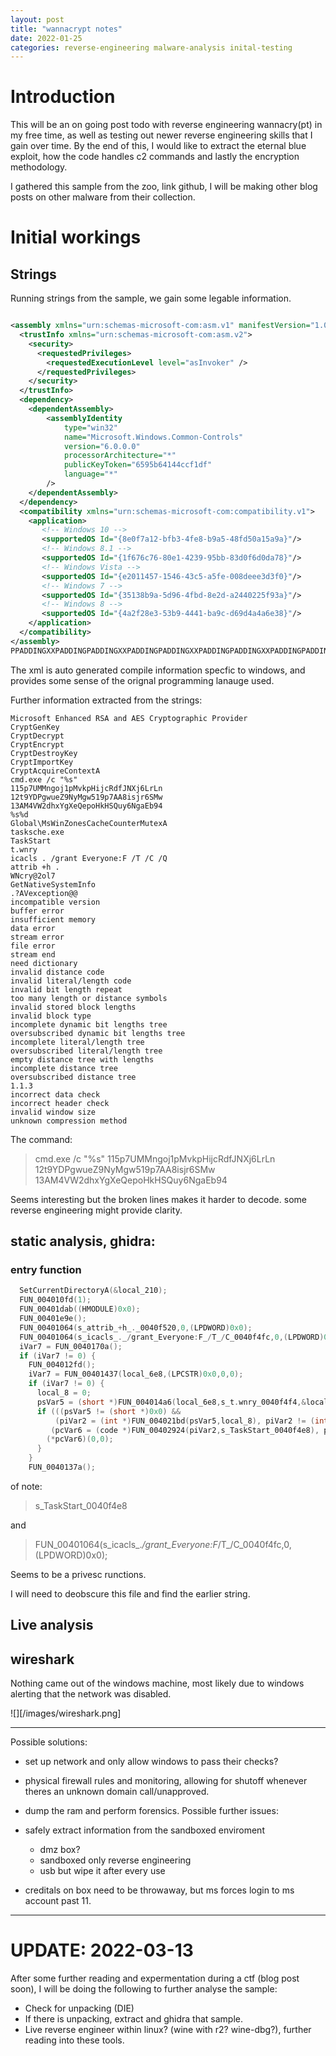 ```yaml
---
layout: post
title: "wannacrypt notes"
date: 2022-01-25
categories: reverse-engineering malware-analysis inital-testing
---
```


# Introduction 
This will be an on going post todo with reverse engineering wannacry(pt) in my free time, as well as testing out newer reverse engineering skills that I gain over time.
By the end of this, I would like to extract the eternal blue exploit, how the code handles c2 commands and lastly the encryption methodology.

I gathered this sample from the zoo, link github, I will be making other blog posts on other malware from their collection.

# Initial workings

## Strings
Running strings from the sample, we gain some legable information.
```xml

<assembly xmlns="urn:schemas-microsoft-com:asm.v1" manifestVersion="1.0">
  <trustInfo xmlns="urn:schemas-microsoft-com:asm.v2">
    <security>
      <requestedPrivileges>
        <requestedExecutionLevel level="asInvoker" />
      </requestedPrivileges>
    </security>
  </trustInfo>
  <dependency>
    <dependentAssembly>
        <assemblyIdentity
            type="win32"
            name="Microsoft.Windows.Common-Controls"
            version="6.0.0.0"
            processorArchitecture="*"
            publicKeyToken="6595b64144ccf1df"
            language="*"
        />
    </dependentAssembly>
  </dependency>
  <compatibility xmlns="urn:schemas-microsoft-com:compatibility.v1">
    <application> 
       <!-- Windows 10 --> 
       <supportedOS Id="{8e0f7a12-bfb3-4fe8-b9a5-48fd50a15a9a}"/>
       <!-- Windows 8.1 -->
       <supportedOS Id="{1f676c76-80e1-4239-95bb-83d0f6d0da78}"/>
       <!-- Windows Vista -->
       <supportedOS Id="{e2011457-1546-43c5-a5fe-008deee3d3f0}"/> 
       <!-- Windows 7 -->
       <supportedOS Id="{35138b9a-5d96-4fbd-8e2d-a2440225f93a}"/>
       <!-- Windows 8 -->
       <supportedOS Id="{4a2f28e3-53b9-4441-ba9c-d69d4a4a6e38}"/>
    </application> 
  </compatibility>
</assembly>
PPADDINGXXPADDINGPADDINGXXPADDINGPADDINGXXPADDINGPADDINGXXPADDINGPADDINGXXPADDINGPADDINGXXPADDING

```

The xml is auto generated compile information specfic to windows, and provides some sense of the orignal programming lanauge used.

Further information extracted from the strings:
```
Microsoft Enhanced RSA and AES Cryptographic Provider
CryptGenKey
CryptDecrypt
CryptEncrypt
CryptDestroyKey
CryptImportKey
CryptAcquireContextA
cmd.exe /c "%s"
115p7UMMngoj1pMvkpHijcRdfJNXj6LrLn
12t9YDPgwueZ9NyMgw519p7AA8isjr6SMw
13AM4VW2dhxYgXeQepoHkHSQuy6NgaEb94
%s%d
Global\MsWinZonesCacheCounterMutexA
tasksche.exe
TaskStart
t.wnry
icacls . /grant Everyone:F /T /C /Q
attrib +h .
WNcry@2ol7
GetNativeSystemInfo
.?AVexception@@
incompatible version
buffer error
insufficient memory
data error
stream error
file error
stream end
need dictionary
invalid distance code
invalid literal/length code
invalid bit length repeat
too many length or distance symbols
invalid stored block lengths
invalid block type
incomplete dynamic bit lengths tree
oversubscribed dynamic bit lengths tree
incomplete literal/length tree
oversubscribed literal/length tree
empty distance tree with lengths
incomplete distance tree
oversubscribed distance tree
1.1.3
incorrect data check
incorrect header check
invalid window size
unknown compression method
```
The command:
> cmd.exe /c "%s"
115p7UMMngoj1pMvkpHijcRdfJNXj6LrLn
12t9YDPgwueZ9NyMgw519p7AA8isjr6SMw
13AM4VW2dhxYgXeQepoHkHSQuy6NgaEb94


Seems interesting but the broken lines makes it harder to decode. some reverse engineering might provide clarity.

## static analysis, ghidra: 

### entry function
```c
  SetCurrentDirectoryA(&local_210);
  FUN_004010fd(1);
  FUN_00401dab((HMODULE)0x0);
  FUN_00401e9e();
  FUN_00401064(s_attrib_+h_._0040f520,0,(LPDWORD)0x0);
  FUN_00401064(s_icacls_._/grant_Everyone:F_/T_/C_0040f4fc,0,(LPDWORD)0x0);
  iVar7 = FUN_0040170a();
  if (iVar7 != 0) {
    FUN_004012fd();
    iVar7 = FUN_00401437(local_6e8,(LPCSTR)0x0,0,0);
    if (iVar7 != 0) {
      local_8 = 0;
      psVar5 = (short *)FUN_004014a6(local_6e8,s_t.wnry_0040f4f4,&local_8);
      if (((psVar5 != (short *)0x0) &&
          (piVar2 = (int *)FUN_004021bd(psVar5,local_8), piVar2 != (int *)0x0)) &&
         (pcVar6 = (code *)FUN_00402924(piVar2,s_TaskStart_0040f4e8), pcVar6 != (code *)0x0)) {
        (*pcVar6)(0,0);
      }
    }
    FUN_0040137a();
```
of note:
> s_TaskStart_0040f4e8

and
> FUN_00401064(s_icacls_._/grant_Everyone:F_/T_/C_0040f4fc,0,(LPDWORD)0x0);

Seems to be a privesc runctions.

I will need to deobscure this file and find the earlier string.


## Live analysis

## wireshark 

Nothing came out of the windows machine, most likely due to windows alerting that the network was disabled.


![][/images/wireshark.png]



---

Possible solutions:
- set up network and only allow windows to pass their checks?
- physical firewall rules and monitoring, allowing for shutoff whenever theres an unknown domain call/unapproved.
- dump the ram and perform forensics.
Possible further issues:
- safely extract information from the sandboxed enviroment
	- dmz box?
	- sandboxed only reverse engineering
	- usb but wipe it after every use

- creditals on box need to be throwaway, but ms forces login to ms account past 11.



---

# UPDATE: 2022-03-13

After some further reading and expermentation during a ctf (blog post soon), I will be doing the following to further analyse the sample:
- Check for unpacking (DIE)
- If there is unpacking, extract and ghidra that sample.
- Live reverse engineer within linux? (wine with r2? wine-dbg?), further reading into these tools.


